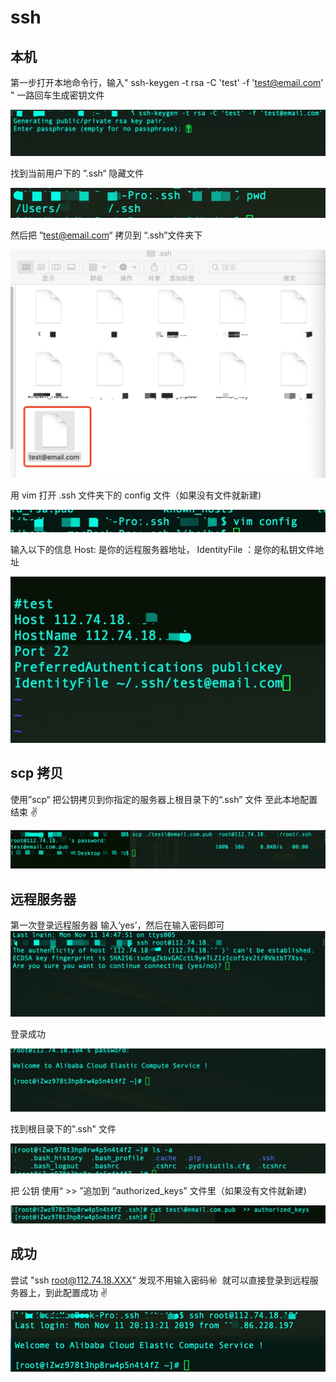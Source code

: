# ssh

## 本机

第一步打开本地命令行，输入" ssh-keygen -t rsa -C 'test' -f 'test@email.com' " 一路回车生成密钥文件

![ssh](./img/ssh/13.jpeg)

找到当前用户下的 ”.ssh“ 隐藏文件

![ssh](./img/ssh/11.jpeg)

然后把 ”test@email.com“ 拷贝到 “.ssh”文件夹下

![ssh](./img/ssh/12.jpeg)

用 vim 打开 .ssh 文件夹下的 config 文件（如果没有文件就新建)

![ssh](./img/ssh/02.jpeg)

输入以下的信息 Host: 是你的远程服务器地址， IdentityFile ：是你的私钥文件地址

![ssh](./img/ssh/03.jpeg)

## scp 拷贝

使用”scp“ 把公钥拷贝到你指定的服务器上根目录下的“.ssh” 文件 至此本地配置结束 ✌️

![ssh](./img/ssh/05.jpeg)

## 远程服务器

第一次登录远程服务器 输入‘yes’，然后在输入密码即可
![ssh](./img/ssh/15.jpeg)

登录成功

![ssh](./img/ssh/14.jpeg)

找到根目录下的".ssh" 文件

![ssh](./img/ssh/08.jpeg)

把 公钥 使用“ >> ”追加到 “authorized_keys” 文件里（如果没有文件就新建)

![ssh](./img/ssh/04.jpeg)

## 成功

尝试 "ssh root@112.74.18.XXX" 发现不用输入密码㊙ ️ 就可以直接登录到远程服务器上，到此配置成功 ✌️

![ssh](./img/ssh/01.jpeg)
